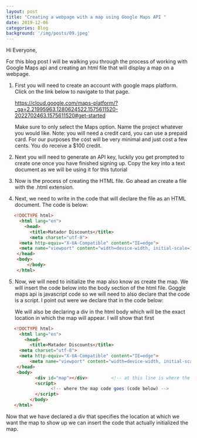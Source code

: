 ```yaml
---
layout: post
title: "Creating a webpage with a map using Google Maps API "
date: 2019-12-06
categories: Blog
background: '/img/posts/09.jpeg'
---
```


Hi Everyone, 

For this blog post I will be walking you through the process of working with Google Maps api and creating an html file that will display a map on a webpage.

1. First you will need to create an account with google maps platform. Click on the link below to navigate to that page.

     https://cloud.google.com/maps-platform/?_ga=2.21995963.1280624522.1575611520-2022702463.1575611520#get-started
     
     Make sure to only select the Maps option.
     Name the project whatever you would like.
       Note: you will need a credit card, you can use a prepaid card. For our purposes the cost will be very minimal and just cost a few cents. You do receive a $100 credit.

2. Next you will need to generate an API key, luckily you get prompted to create one once you have finished signing up. Copy the key into a text document as we will be using it for this tutorial

3. Now is the process of creating the HTML file. Go ahead an create a file with the .html extension. 

4. Next, we need to write in the code that will declare the file as an HTML document. The code is below:
```html
   <!DOCTYPE html>
     <html lang="en">
       <head>
         <title>Matador Discounts</title>
         <meta charset="utf-8">
  	 <meta http-equiv="X-UA-Compatible" content="IE=edge">
	 <meta name="viewport" content="width=device-width, initial-scale=1">
 	</head>  
  	<body>
        </body>
    </html>
```

5. Now, we will need to initialize the map also know as create the map. We will insert the code below into the body section of the html file. Goggle maps api is javascript code so we will need to also declare that the code is a script. I point out were we declare that in the code below:

   We will also be declaring a div in the html body which will be the exact location in which the map will appear. I will show that first
```html
   <!DOCTYPE html>
     <html lang="en">
       <head>
         <title>Matador Discounts</title>
	 <meta charset="utf-8">
  	 <meta http-equiv="X-UA-Compatible" content="IE=edge">
         <meta name="viewport" content="width=device-width, initial-scale=1">
 	</head>  
  	<body>
           <div id="map"></div>         <!-- at this line is where the map is generated -->
           <script>
		         <!-- where the map code goes (code below) -->
           </script>
         </body>
   </html>
```

   Now that we have declared a div that specifies the location at which we want the map to show up we can insert the code that actually initialized the map.

